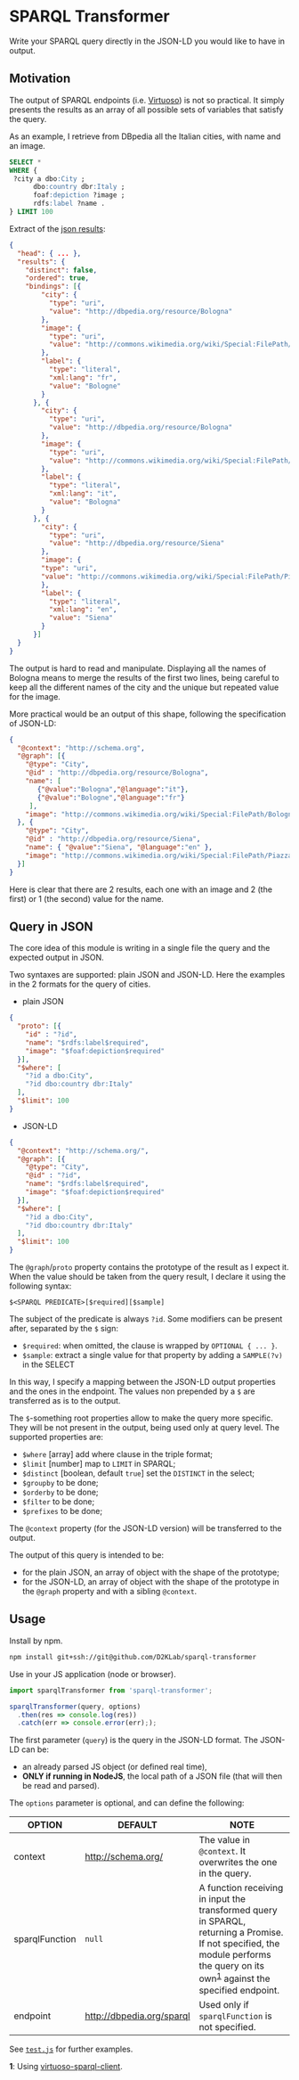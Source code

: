 SPARQL Transformer
===================

Write your SPARQL query directly in the JSON-LD you would like to have in output.

## Motivation

The output of SPARQL endpoints (i.e. [Virtuoso](https://virtuoso.openlinksw.com/)) is not so practical. It simply presents the results as an array of all possible sets of variables that satisfy the query.

As an example, I retrieve from DBpedia all the Italian cities, with name and an image.

```sql
SELECT *
WHERE {
 ?city a dbo:City ;
      dbo:country dbr:Italy ;
      foaf:depiction ?image ;
      rdfs:label ?name .
} LIMIT 100
```
Extract of the [json results](http://dbpedia.org/sparql?default-graph-uri=http%3A%2F%2Fdbpedia.org&query=SELECT+*%0D%0AWHERE+%7B%0D%0A+%3Fcity+a+%3Chttp%3A%2F%2Fdbpedia.org%2Fontology%2FCity%3E+%3B%0D%0A++++++dbo%3Acountry+dbr%3AItaly+%3B%0D%0A++++++foaf%3Adepiction+%3Fimage+%3B%0D%0A++++++rdfs%3Alabel+%3Fname+.%0D%0A%7D+LIMIT+100&format=text%2Fhtml&CXML_redir_for_subjs=121&CXML_redir_for_hrefs=&timeout=30000&debug=on&run=+Run+Query+):

```json
{
  "head": { ... },
  "results": {
    "distinct": false,
    "ordered": true,
    "bindings": [{
        "city": {
          "type": "uri",
          "value": "http://dbpedia.org/resource/Bologna"
        },
        "image": {
          "type": "uri",
          "value": "http://commons.wikimedia.org/wiki/Special:FilePath/Bologna_postcard.jpg"
        },
        "label": {
          "type": "literal",
          "xml:lang": "fr",
          "value": "Bologne"
        }
      }, {
        "city": {
          "type": "uri",
          "value": "http://dbpedia.org/resource/Bologna"
        },
        "image": {
          "type": "uri",
          "value": "http://commons.wikimedia.org/wiki/Special:FilePath/Bologna_postcard.jpg"
        },
        "label": {
          "type": "literal",
          "xml:lang": "it",
          "value": "Bologna"
        }
      }, {
        "city": {
          "type": "uri",
          "value": "http://dbpedia.org/resource/Siena"
        },
        "image": {
        "type": "uri",
        "value": "http://commons.wikimedia.org/wiki/Special:FilePath/PiazzadelCampoSiena.jpg"
        },
        "label": {
          "type": "literal",
          "xml:lang": "en",
          "value": "Siena"
        }
      }]
  }
}
```

The output is hard to read and manipulate. Displaying all the names of Bologna means to merge the results of the first two lines, being careful to keep all the different names of the city and the unique but repeated value for the image.

More practical would be an output of this shape, following the specification of JSON-LD:
```json
{
  "@context": "http://schema.org",
  "@graph": [{
    "@type": "City",
    "@id" : "http://dbpedia.org/resource/Bologna",
    "name": [
       {"@value":"Bologna","@language":"it"},
       {"@value":"Bologne","@language":"fr"}
     ],
    "image": "http://commons.wikimedia.org/wiki/Special:FilePath/Bologna_postcard.jpg"
  }, {
    "@type": "City",
    "@id" : "http://dbpedia.org/resource/Siena",
    "name": { "@value":"Siena", "@language":"en" },
    "image": "http://commons.wikimedia.org/wiki/Special:FilePath/PiazzadelCampoSiena.jpg"
  }]
}
```

Here is clear that there are 2 results, each one with an image and 2 (the first) or 1 (the second) value for the name.

## Query in JSON

The core idea of this module is writing in a single file the query and the expected output in JSON.

Two syntaxes are supported: plain JSON and JSON-LD.
Here the examples in the 2 formats for the query of cities.

- plain JSON

```json
{
  "proto": [{
    "id" : "?id",
    "name": "$rdfs:label$required",
    "image": "$foaf:depiction$required"
  }],
  "$where": [
    "?id a dbo:City",
    "?id dbo:country dbr:Italy"
  ],
  "$limit": 100
}
```

- JSON-LD

```json
{
  "@context": "http://schema.org/",
  "@graph": [{
    "@type": "City",
    "@id" : "?id",
    "name": "$rdfs:label$required",
    "image": "$foaf:depiction$required"
  }],
  "$where": [
    "?id a dbo:City",
    "?id dbo:country dbr:Italy"
  ],
  "$limit": 100
}
```

The `@graph`/`proto` property contains the prototype of the result as I expect it. When the value should be taken from the query result, I declare it using the following syntax:

    $<SPARQL PREDICATE>[$required][$sample]

The subject of the predicate is always `?id`. Some modifiers can be present after, separated by the `$` sign:
- `$required`:  when omitted, the clause is wrapped by `OPTIONAL { ... }`.
- `$sample`: extract a single value for that property by adding a `SAMPLE(?v)` in the SELECT

In this way, I specify a mapping between the JSON-LD output properties and the ones in the endpoint. The values non prepended by a `$` are transferred as is to the output.

The `$`-something root properties allow to make the query more specific. They will be not present in the output, being used only at query level.
The supported properties are:
- `$where` [array] add where clause in the triple format;
- `$limit` [number] map to `LIMIT` in SPARQL;
- `$distinct` [boolean, default `true`] set the `DISTINCT` in the select;
- `$groupby` to be done;
- `$orderby` to be done;
- `$filter` to be done;
- `$prefixes` to be done;

The `@context` property (for the JSON-LD version) will be transferred to the output.

The output of this query is intended to be:
- for the plain JSON, an array of object with the shape of the prototype;
- for the JSON-LD, an array of object with the shape of the prototype in the `@graph` property and with a sibling `@context`.

## Usage

Install by npm.

```bash
npm install git+ssh://git@github.com/D2KLab/sparql-transformer
```
Use in your JS application (node or browser).

```js
import sparqlTransformer from 'sparql-transformer';

sparqlTransformer(query, options)
  .then(res => console.log(res))
  .catch(err => console.error(err););

```

The first parameter (`query`) is the query in the JSON-LD format. The JSON-LD can be:
- an already parsed JS object (or defined real time),
- **ONLY if running in NodeJS**, the local path of a JSON file (that will then be read and parsed).

The `options` parameter is optional, and can define the following:

| OPTION | DEFAULT | NOTE |
| --- | --- | --- |
|context | http://schema.org/ | The value in `@context`. It overwrites the one in the query.|
| sparqlFunction | `null` | A function receiving in input the transformed query in SPARQL, returning a Promise. If not specified, the module performs the query on its own<sup id="a1">[1](#f1)</sup> against the specified endpoint.  |
| endpoint | http://dbpedia.org/sparql | Used only if `sparqlFunction` is not specified. |


See [`test.js`](./test.js) for further examples.

<b id="f1">1</b>: Using [virtuoso-sparql-client](https://github.com/crs4/virtuoso-sparql-client).
